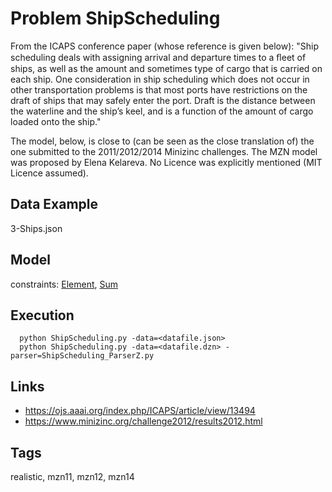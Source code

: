 # Problem ShipScheduling

From the ICAPS conference paper (whose reference is given below):
"Ship scheduling deals with assigning arrival and departure times to a ﬂeet of ships,
as well as the amount and sometimes type of cargo that is carried on each ship.
One consideration in ship scheduling which does not occur in other transportation problems is that most ports have
restrictions on the draft of ships that may safely enter the port.
Draft is the distance between the waterline and the ship’s keel, and is a function of the amount of cargo loaded onto the ship."

The model, below, is close to (can be seen as the close translation of) the one submitted to the 2011/2012/2014 Minizinc challenges.
The MZN model was proposed by Elena Kelareva.
No Licence was explicitly mentioned (MIT Licence assumed).

## Data Example
  3-Ships.json

## Model
  constraints: [Element](http://pycsp.org/documentation/constraints/Element), [Sum](http://pycsp.org/documentation/constraints/Sum)

## Execution
```
  python ShipScheduling.py -data=<datafile.json>
  python ShipScheduling.py -data=<datafile.dzn> -parser=ShipScheduling_ParserZ.py
```

## Links
  - https://ojs.aaai.org/index.php/ICAPS/article/view/13494
  - https://www.minizinc.org/challenge2012/results2012.html

## Tags
  realistic, mzn11, mzn12, mzn14
